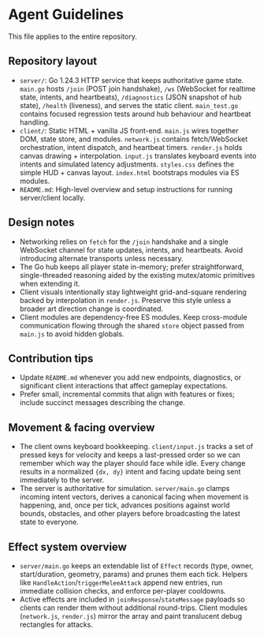# Agent Guidelines

This file applies to the entire repository.

## Repository layout
- `server/`: Go 1.24.3 HTTP service that keeps authoritative game state. `main.go` hosts `/join` (POST join handshake), `/ws` (WebSocket for realtime state, intents, and heartbeats), `/diagnostics` (JSON snapshot of hub state), `/health` (liveness), and serves the static client. `main_test.go` contains focused regression tests around hub behaviour and heartbeat handling.
- `client/`: Static HTML + vanilla JS front-end. `main.js` wires together DOM, state store, and modules. `network.js` contains fetch/WebSocket orchestration, intent dispatch, and heartbeat timers. `render.js` holds canvas drawing + interpolation. `input.js` translates keyboard events into intents and simulated latency adjustments. `styles.css` defines the simple HUD + canvas layout. `index.html` bootstraps modules via ES modules.
- `README.md`: High-level overview and setup instructions for running server/client locally.

## Design notes
- Networking relies on `fetch` for the `/join` handshake and a single WebSocket channel for state updates, intents, and heartbeats. Avoid introducing alternate transports unless necessary.
- The Go hub keeps all player state in-memory; prefer straightforward, single-threaded reasoning aided by the existing mutex/atomic primitives when extending it.
- Client visuals intentionally stay lightweight grid-and-square rendering backed by interpolation in `render.js`. Preserve this style unless a broader art direction change is coordinated.
- Client modules are dependency-free ES modules. Keep cross-module communication flowing through the shared `store` object passed from `main.js` to avoid hidden globals.

## Contribution tips
- Update `README.md` whenever you add new endpoints, diagnostics, or significant client interactions that affect gameplay expectations.
- Prefer small, incremental commits that align with features or fixes; include succinct messages describing the change.

## Movement & facing overview
- The client owns keyboard bookkeeping. `client/input.js` tracks a set of pressed keys for velocity and keeps a last-pressed order so we can remember which way the player should face while idle. Every change results in a normalized `{dx, dy}` intent and facing update being sent immediately to the server.
- The server is authoritative for simulation. `server/main.go` clamps incoming intent vectors, derives a canonical facing when movement is happening, and, once per tick, advances positions against world bounds, obstacles, and other players before broadcasting the latest state to everyone.

## Effect system overview
- `server/main.go` keeps an extendable list of `Effect` records (type, owner, start/duration, geometry, params) and prunes them each tick. Helpers like `HandleAction`/`triggerMeleeAttack` append new entries, run immediate collision checks, and enforce per-player cooldowns.
- Active effects are included in `joinResponse`/`stateMessage` payloads so clients can render them without additional round-trips. Client modules (`network.js`, `render.js`) mirror the array and paint translucent debug rectangles for attacks.
